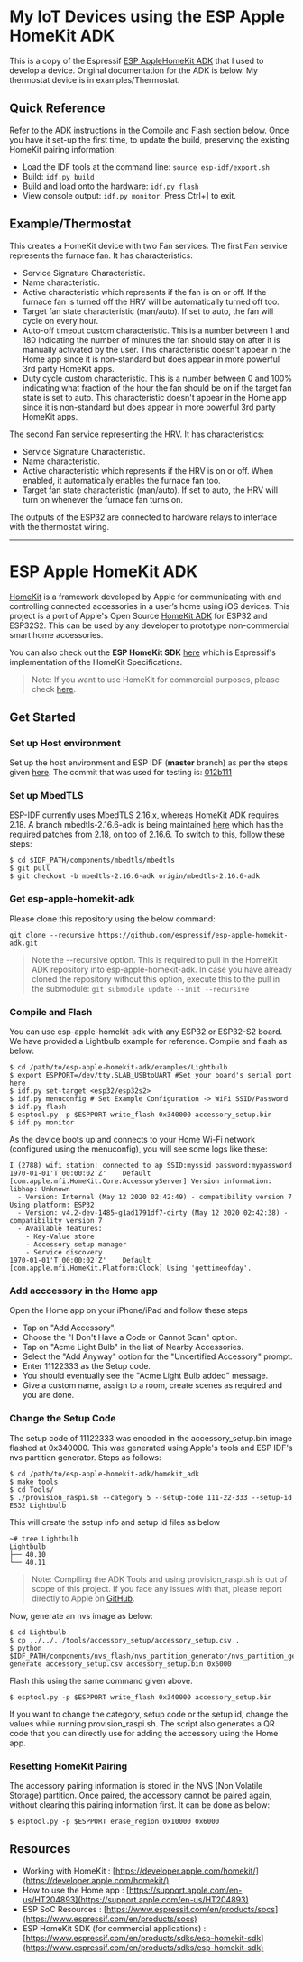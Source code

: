 # My IoT Devices using the ESP Apple HomeKit ADK

This is a copy of the Espressif [ESP AppleHomeKit ADK](https://github.com/espressif/esp-apple-homekit-adk) that I used to develop a device. Original documentation for the ADK is below. My thermostat device is in examples/Thermostat.

## Quick Reference
Refer to the ADK instructions in the Compile and Flash section below. Once you have it set-up the first time, to update the build, preserving the existing HomeKit pairing information:
* Load the IDF tools at the command line: `source esp-idf/export.sh`
* Build: `idf.py build`
* Build and load onto the hardware: `idf.py flash`
* View console output: `idf.py monitor`. Press Ctrl+] to exit.

## Example/Thermostat
This creates a HomeKit device with two Fan services. The first Fan service represents the furnace fan. It has characteristics:
* Service Signature Characteristic.
* Name characteristic.
* Active characteristic which represents if the fan is on or off. If the furnace fan is turned off the HRV will be automatically turned off too.
* Target fan state characteristic (man/auto). If set to auto, the fan will cycle on every hour. 
* Auto-off timeout custom characteristic. This is a number between 1 and 180 indicating the number of minutes the fan should stay on after it is manually activated by the user. This characteristic doesn't appear in the Home app since it is non-standard but does appear in more powerful 3rd party HomeKit apps.
* Duty cycle custom characteristic. This is a number between 0 and 100% indicating what fraction of the hour the fan should be on if the target fan state is set to auto. This characteristic doesn't appear in the Home app since it is non-standard but does appear in more powerful 3rd party HomeKit apps.

The second Fan service representing the HRV. It has characteristics:
* Service Signature Characteristic.
* Name characteristic.
* Active characteristic which represents if the HRV is on or off. When enabled, it automatically enables the furnace fan too. 
* Target fan state characteristic (man/auto). If set to auto, the HRV will turn on whenever the furnace fan turns on.

The outputs of the ESP32 are connected to hardware relays to interface with the thermostat wiring.

---

# ESP Apple HomeKit ADK

[HomeKit](https://developer.apple.com/homekit/) is a framework developed by Apple for communicating with and controlling connected accessories in a user’s home using iOS devices. This project is a port of Apple's Open Source [HomeKit ADK](https://github.com/apple/HomeKitADK) for ESP32 and ESP32S2. This can be used by any developer to prototype non-commercial smart home accessories.

You can also check out the **ESP HomeKit SDK** [here](https://github.com/espressif/esp-homekit-sdk) which is Espressif's implementation of the HomeKit Specifications.

> Note: If you want to use HomeKit for commercial purposes, please check [here](https://www.espressif.com/en/products/sdks/esp-homekit-sdk).

## Get Started

### Set up Host environment

Set up the host environment and ESP IDF (**master** branch) as per the steps given [here](https://docs.espressif.com/projects/esp-idf/en/latest/get-started/index.html). The commit that was used for testing is: [012b111](https://github.com/espressif/esp-idf/commit/012b111d6d46812a768838c87417f5e3754bc90e)

### Set up MbedTLS

ESP-IDF currently uses MbedTLS 2.16.x, whereas HomeKit ADK requires 2.18. A branch mbedtls-2.16.6-adk is being maintained [here](https://github.com/espressif/mbedtls/tree/mbedtls-2.16.6-adk) which has the required patches from 2.18, on top of 2.16.6. To switch to this, follow these steps:

```text
$ cd $IDF_PATH/components/mbedtls/mbedtls
$ git pull
$ git checkout -b mbedtls-2.16.6-adk origin/mbedtls-2.16.6-adk
```

### Get esp-apple-homekit-adk

Please clone this repository using the below command:

```text
git clone --recursive https://github.com/espressif/esp-apple-homekit-adk.git
```

> Note the --recursive option. This is required to pull in the HomeKit ADK repository into esp-apple-homekit-adk. In case you have already cloned the repository without this option, execute this to the pull in the submodule:
> `git submodule update --init --recursive`


### Compile and Flash

You can use esp-apple-homekit-adk with any ESP32 or ESP32-S2 board. We have provided a Lightbulb example for reference. Compile and flash as below:

```text
$ cd /path/to/esp-apple-homekit-adk/examples/Lightbulb
$ export ESPPORT=/dev/tty.SLAB_USBtoUART #Set your board's serial port here
$ idf.py set-target <esp32/esp32s2>
$ idf.py menuconfig # Set Example Configuration -> WiFi SSID/Password
$ idf.py flash
$ esptool.py -p $ESPPORT write_flash 0x340000 accessory_setup.bin
$ idf.py monitor
```

As the device boots up and connects to your Home Wi-Fi network (configured using the menuconfig), you will see some logs like these:

```text
I (2788) wifi station: connected to ap SSID:myssid password:mypassword
1970-01-01'T'00:00:02'Z'	Default	[com.apple.mfi.HomeKit.Core:AccessoryServer] Version information:
libhap: Unknown
  - Version: Internal (May 12 2020 02:42:49) - compatibility version 7
Using platform: ESP32
  - Version: v4.2-dev-1485-g1ad1791df7-dirty (May 12 2020 02:42:38) - compatibility version 7
  - Available features:
    - Key-Value store
    - Accessory setup manager
    - Service discovery
1970-01-01'T'00:00:02'Z'	Default	[com.apple.mfi.HomeKit.Platform:Clock] Using 'gettimeofday'.
```

### Add acccessory in the Home app

Open the Home app on your iPhone/iPad and follow these steps

- Tap on "Add Accessory".
- Choose the "I Don't Have a Code or Cannot Scan" option.
- Tap on "Acme Light Bulb" in the list of Nearby Accessories.
- Select the "Add Anyway" option for the "Uncertified Accessory" prompt.
- Enter 11122333 as the Setup code.
- You should eventually see the "Acme Light Bulb added" message.
- Give a custom name, assign to a room, create scenes as required and you are done.


### Change the Setup Code

The setup code of 11122333 was encoded in the accessory_setup.bin image flashed at 0x340000. This was generated using Apple's tools and ESP IDF's nvs partition generator. Steps as follows:

```text
$ cd /path/to/esp-apple-homekit-adk/homekit_adk
$ make tools
$ cd Tools/
$ ./provision_raspi.sh --category 5 --setup-code 111-22-333 --setup-id ES32 Lightbulb
```

This will create the setup info and setup id files as below

```text
~# tree Lightbulb
Lightbulb
├── 40.10
└── 40.11
```
> Note: Compiling the ADK Tools and using provision_raspi.sh is out of scope of this project. If you face any issues with that, please report directly to Apple on [GitHub](https://github.com/apple/HomeKitADK/issues).


Now, generate an nvs image as below:

```text
$ cd Lightbulb
$ cp ../../../tools/accessory_setup/accessory_setup.csv .
$ python $IDF_PATH/components/nvs_flash/nvs_partition_generator/nvs_partition_gen.py generate accessory_setup.csv accessory_setup.bin 0x6000
```

Flash this using the same command given above.

```text
$ esptool.py -p $ESPPORT write_flash 0x340000 accessory_setup.bin
```

If you want to change the category, setup code or the setup id, change the values while running provision_raspi.sh. The script also generates a QR code that you can directly use for adding the accessory using the Home app.


### Resetting HomeKit Pairing

The accessory pairing information is stored in the NVS (Non Volatile Storage) partition. Once paired, the accessory cannot be paired again, without clearing this pairing information first. It can be done as below:

```text
$ esptool.py -p $ESPPORT erase_region 0x10000 0x6000
```

## Resources
  * Working with HomeKit : [https://developer.apple.com/homekit/](https://developer.apple.com/homekit/)
  * How to use the Home app : [https://support.apple.com/en-us/HT204893](https://support.apple.com/en-us/HT204893)
  * ESP SoC Resources      : [https://www.espressif.com/en/products/socs](https://www.espressif.com/en/products/socs)
  * ESP HomeKit SDK (for commercial applications) : [https://www.espressif.com/en/products/sdks/esp-homekit-sdk](https://www.espressif.com/en/products/sdks/esp-homekit-sdk)
